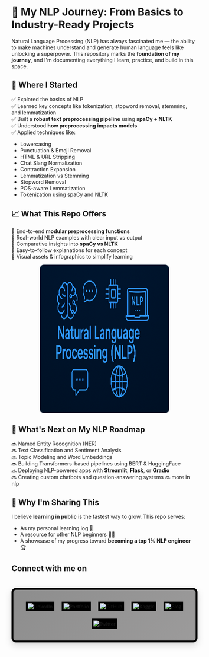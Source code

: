 # **🚀 My NLP Journey: From Basics to Industry-Ready Projects**

Natural Language Processing (NLP) has always fascinated me — the ability to make machines understand and generate human language feels like unlocking a superpower. This repository marks the **foundation of my journey**, and I'm documenting everything I learn, practice, and build in this space.

## **📍 Where I Started**

✅ Explored the basics of NLP  
✅ Learned key concepts like tokenization, stopword removal, stemming, and lemmatization  
✅ Built a **robust text preprocessing pipeline** using **spaCy + NLTK**  
✅ Understood **how preprocessing impacts models**  
✅ Applied techniques like:
- Lowercasing
- Punctuation & Emoji Removal
- HTML & URL Stripping
- Chat Slang Normalization
- Contraction Expansion
- Lemmatization vs Stemming
- Stopword Removal
- POS-aware Lemmatization
- Tokenization using spaCy and NLTK

## **📈 What This Repo Offers**

🔹 End-to-end **modular preprocessing functions**  
🔹 Real-world NLP examples with clear input vs output  
🔹 Comparative insights into **spaCy vs NLTK**  
🔹 Easy-to-follow explanations for each concept  
🔹 Visual assets & infographics to simplify learning

<div style="text-align: center;">
    <img src="Banners/Banner_img2.png" alt="Project Banner" style="width: 100%; max-width: 350px; height:400px; border-radius: 10px;"/>
</div>

## **🌟 What's Next on My NLP Roadmap**

🔜 Named Entity Recognition (NER)  
🔜 Text Classification and Sentiment Analysis  
🔜 Topic Modeling and Word Embeddings  
🔜 Building Transformers-based pipelines using BERT & HuggingFace  
🔜 Deploying NLP-powered apps with **Streamlit**, **Flask**, or **Gradio**  
🔜 Creating custom chatbots and question-answering systems
🔜 more in nlp

## **🧠 Why I'm Sharing This**

I believe **learning in public** is the fastest way to grow. This repo serves:
- As my personal learning log 📘  
- A resource for other NLP beginners 🧑‍💻  
- A showcase of my progress toward **becoming a top 1% NLP engineer** 🏆

##  **Connect with me on**
<div style="max-width: 42rem; margin: 2.5rem auto; padding: 2rem; text-align: center; background: linear-gradient(135deg, #8d8d8dff, #9c9b9bff); box-shadow: 0 0.5rem 1.25rem rgba(0, 0, 0, 0.15); font-family: 'Lato', Arial, sans-serif; border: 5px solid black; border-radius: 0.75rem;">

  <div style="display: flex; flex-wrap: wrap; justify-content: center; gap: 1.25rem;">

<a href="https://www.linkedin.com/in/yousuf-shah-7ba9492b4/" style="text-decoration: none;">
    <img src="https://img.shields.io/badge/LinkedIn-Connect-0a66c2?style=for-the-badge&logo=linkedin&logoColor=white"
        alt="LinkedIn"
        style="height: 3.3rem; padding: 0.3rem; background: #000; transition: transform 0.3s;"
        onmouseover="this.style.transform='scale(1.07)'" 
        onmouseout="this.style.transform='scale(1)'">
</a>

<a href="https://yousfshah.github.io/Portfolio_Website/" style="text-decoration: none;">
    <img src="https://img.shields.io/badge/Portfolio-Visit-ffb300?style=for-the-badge&logo=firefox&logoColor=white"
        alt="Portfolio"
        style="height: 3.3rem; padding: 0.3rem; background: #000; transition: transform 0.3s;"
        onmouseover="this.style.transform='scale(1.07)'" 
        onmouseout="this.style.transform='scale(1)'">
</a>

<a href="https://github.com/Yousfshah" style="text-decoration: none;">
    <img src="https://img.shields.io/badge/GitHub-Explore-6f42c1?style=for-the-badge&logo=github&logoColor=white"
        alt="GitHub"
        style="height: 3.3rem; padding: 0.3rem; background: #000; transition: transform 0.3s;"
        onmouseover="this.style.transform='scale(1.07)'" 
        onmouseout="this.style.transform='scale(1)'">
</a>

<a href="https://www.kaggle.com/yousufshah" style="text-decoration: none;">
    <img src="https://img.shields.io/badge/Kaggle-Profile-0097b2?style=for-the-badge&logo=kaggle&logoColor=white"
        alt="Kaggle"
        style="height: 3.3rem; padding: 0.3rem; background: #000; transition: transform 0.3s;"
        onmouseover="this.style.transform='scale(1.07)'" 
        onmouseout="this.style.transform='scale(1)'">
</a>

<a href="https://yousfshah.github.io/Blogging/" style="text-decoration: none;">
    <img src="https://img.shields.io/badge/Blog-Articles-f44336?style=for-the-badge&logo=blogger&logoColor=white"
        alt="Blog"
        style="height: 3.3rem; padding: 0.3rem; background: #000; transition: transform 0.3s;"
        onmouseover="this.style.transform='scale(1.07)'" 
        onmouseout="this.style.transform='scale(1)'">
</a>

<a href="https://x.com/YousufAnalyst" style="text-decoration: none;">
    <img src="https://img.shields.io/badge/Twitter-Follow-1DA1F2?style=for-the-badge&logo=twitter&logoColor=white"
        alt="Twitter"
        style="height: 3.3rem; padding: 0.3rem; background: linear-gradient(to right, #000, #000); transition: transform 0.3s;"
        onmouseover="this.style.transform='scale(1.07)'" 
        onmouseout="this.style.transform='scale(1)'">
</a>

  </div>
</div>
